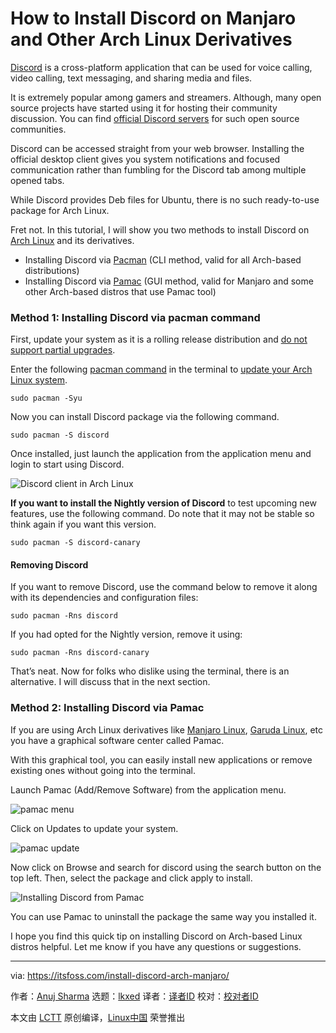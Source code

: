 [#]: subject: "How to Install Discord on Manjaro and Other Arch Linux Derivatives"
[#]: via: "https://itsfoss.com/install-discord-arch-manjaro/"
[#]: author: "Anuj Sharma https://itsfoss.com/author/anuj/"
[#]: collector: "lkxed"
[#]: translator: " "
[#]: reviewer: " "
[#]: publisher: " "
[#]: url: " "

How to Install Discord on Manjaro and Other Arch Linux Derivatives
======

[Discord][1] is a cross-platform application that can be used for voice calling, video calling, text messaging, and sharing media and files.

It is extremely popular among gamers and streamers. Although, many open source projects have started using it for hosting their community discussion. You can find [official Discord servers][2] for such open source communities.

Discord can be accessed straight from your web browser. Installing the official desktop client gives you system notifications and focused communication rather than fumbling for the Discord tab among multiple opened tabs.

While Discord provides Deb files for Ubuntu, there is no such ready-to-use package for Arch Linux.

Fret not. In this tutorial, I will show you two methods to install Discord on [Arch Linux][3] and its derivatives.

* Installing Discord via [Pacman][4] (CLI method, valid for all Arch-based distributions)
* Installing Discord via [Pamac][5] (GUI method, valid for Manjaro and some other Arch-based distros that use Pamac tool)

### Method 1: Installing Discord via pacman command

First, update your system as it is a rolling release distribution and [do not support partial upgrades][6].

Enter the following [pacman command][7] in the terminal to [update your Arch Linux system][8].

```
sudo pacman -Syu
```

Now you can install Discord package via the following command.

```
sudo pacman -S discord
```

Once installed, just launch the application from the application menu and login to start using Discord.

![Discord client in Arch Linux][9]

**If you want to install the Nightly version of Discord** to test upcoming new features, use the following command. Do note that it may not be stable so think again if you want this version.

```
sudo pacman -S discord-canary
```

#### Removing Discord

If you want to remove Discord, use the command below to remove it along with its dependencies and configuration files:

```
sudo pacman -Rns discord
```

If you had opted for the Nightly version, remove it using:

```
sudo pacman -Rns discord-canary
```

That’s neat. Now for folks who dislike using the terminal, there is an alternative. I will discuss that in the next section.

### Method 2: Installing Discord via Pamac

If you are using Arch Linux derivatives like [Manjaro Linux][10], [Garuda Linux][11], etc you have a graphical software center called Pamac.

With this graphical tool, you can easily install new applications or remove existing ones without going into the terminal.

Launch Pamac (Add/Remove Software) from the application menu.

![pamac menu][12]

Click on Updates to update your system.

![pamac update][13]

Now click on Browse and search for discord using the search button on the top left. Then, select the package and click apply to install.

![Installing Discord from Pamac][14]

You can use Pamac to uninstall the package the same way you installed it.

I hope you find this quick tip on installing Discord on Arch-based Linux distros helpful. Let me know if you have any questions or suggestions.

--------------------------------------------------------------------------------

via: https://itsfoss.com/install-discord-arch-manjaro/

作者：[Anuj Sharma][a]
选题：[lkxed][b]
译者：[译者ID](https://github.com/译者ID)
校对：[校对者ID](https://github.com/校对者ID)

本文由 [LCTT](https://github.com/LCTT/TranslateProject) 原创编译，[Linux中国](https://linux.cn/) 荣誉推出

[a]: https://itsfoss.com/author/anuj/
[b]: https://github.com/lkxed
[1]: https://discord.com/
[2]: https://discord.com/open-source
[3]: https://archlinux.org/
[4]: https://archlinux.org/pacman/
[5]: https://gitlab.manjaro.org/applications/pamac
[6]: https://wiki.archlinux.org/title/System_maintenance#Partial_upgrades_are_unsupported
[7]: https://itsfoss.com/pacman-command/
[8]: https://itsfoss.com/update-arch-linux/
[9]: https://itsfoss.com/wp-content/uploads/2022/06/discord.png
[10]: https://manjaro.org/
[11]: https://garudalinux.org/
[12]: https://itsfoss.com/wp-content/uploads/2022/06/pamac-menu.png
[13]: https://itsfoss.com/wp-content/uploads/2022/06/pamac-update.png
[14]: https://itsfoss.com/wp-content/uploads/2022/06/pamac-discord.png

